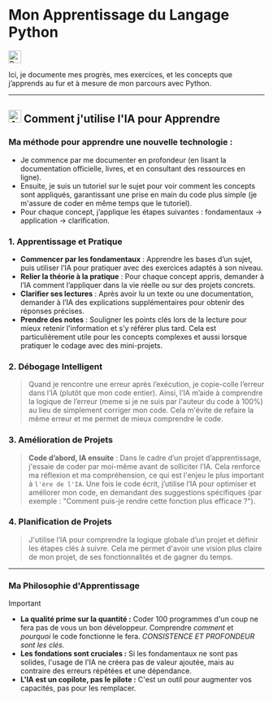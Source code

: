 # Mon Apprentissage du Langage Python 

<img src="https://img.shields.io/badge/Python-3776AB?style=for-the-badge&logo=python&logoColor=white" alt="Python" height="25">

Ici, je documente mes progrès, mes exercices, et les concepts que j’apprends au fur et à mesure de mon parcours avec Python.

---

## <img src="https://img.shields.io/badge/AI-4A90E2?style=for-the-badge&logo=openai&logoColor=white" alt="AI" height="25"> Comment j'utilise l'IA pour Apprendre

### Ma méthode pour apprendre une nouvelle technologie :

- Je commence par me documenter en profondeur (en lisant la documentation officielle, livres, et en consultant des ressources en ligne).
- Ensuite, je suis un tutoriel sur le sujet pour voir comment les concepts sont appliqués, garantissant une prise en main du code plus simple (je m'assure de coder en même temps que le tutoriel).
- Pour chaque concept, j’applique les étapes suivantes : fondamentaux → application → clarification.

### 1. Apprentissage et Pratique

- **Commencer par les fondamentaux** : Apprendre les bases d’un sujet, puis utiliser l’IA pour pratiquer avec des exercices adaptés à son niveau.
- **Relier la théorie à la pratique** : Pour chaque concept appris, demander à l’IA comment l’appliquer dans la vie réelle ou sur des projets concrets.
- **Clarifier ses lectures** : Après avoir lu un texte ou une documentation, demander à l’IA des explications supplémentaires pour obtenir des réponses précises.
- **Prendre des notes** : Souligner les points clés lors de la lecture pour mieux retenir l'information et s'y référer plus tard. Cela est particulièrement utile pour les concepts complexes et aussi lorsque pratiquer le codage avec des mini-projets.

### 2. Débogage Intelligent

> Quand je rencontre une erreur après l’exécution, je copie-colle l’erreur dans l’IA (plutôt que mon code entier). Ainsi, l’IA m’aide à comprendre la logique de l’erreur (meme si je ne suis par l'auteur du code à 100%) au lieu de simplement corriger mon code. Cela m'évite de refaire la même erreur et me permet de mieux comprendre le code.

### 3. Amélioration de Projets

> **Code d’abord, IA ensuite** : Dans le cadre d’un projet d’apprentissage, j'essaie de coder par moi-même avant de solliciter l’IA. Cela renforce ma réflexion et ma compréhension, ce qui est l'enjeu le plus important à `l'ère de l'IA`.
> Une fois le code écrit, j’utilise l’IA pour optimiser et améliorer mon code, en demandant des suggestions spécifiques (par exemple : "Comment puis-je rendre cette fonction plus efficace ?").

### 4. Planification de Projets

> J'utilise l’IA pour comprendre la logique globale d’un projet et définir les étapes clés à suivre. Cela me permet d'avoir une vision plus claire de mon projet, de ses fonctionnalités et de gagner du temps.

---

### Ma Philosophie d'Apprentissage

> [!IMPORTANT]
>
> - **La qualité prime sur la quantité :** Coder 100 programmes d'un coup ne fera pas de vous un bon développeur. Comprendre *comment* et *pourquoi* le code fonctionne le fera. *CONSISTENCE ET PROFONDEUR sont les clés.*
> - **Les fondations sont cruciales :** Si les fondamentaux ne sont pas solides, l'usage de l'IA ne créera pas de valeur ajoutée, mais au contraire des erreurs répétées et une dépendance.
> - **L'IA est un copilote, pas le pilote :** C'est un outil pour augmenter vos capacités, pas pour les remplacer.
